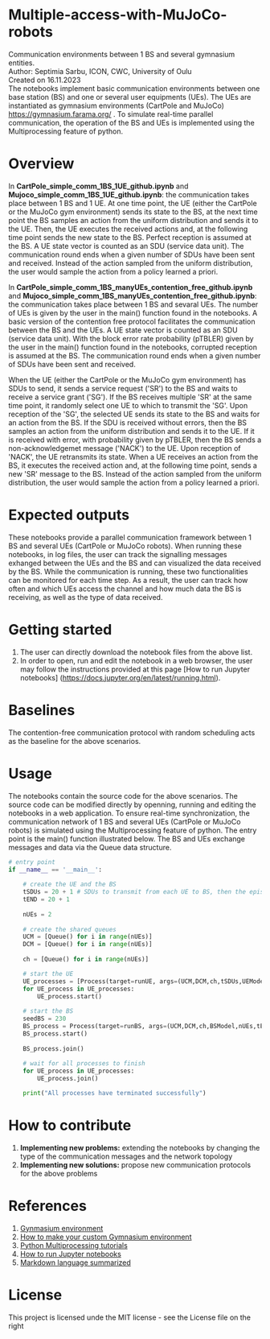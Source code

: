 # Multiple-access-with-MuJoCo-robots
Communication environments between 1 BS and several gymnasium entities. <br>
Author: Septimia Sarbu, ICON, CWC, University of Oulu <br>
Created on 16.11.2023 <br>
The notebooks implement basic communication environments between one base station (BS) and one or several user equipments (UEs). The UEs are instantiated as gymnasium environments (CartPole and MuJoCo) https://gymnasium.farama.org/ . To simulate real-time parallel communication, the operation of the BS and UEs is implemented using the Multiprocessing feature of python. <br>

# Overview
In **CartPole_simple_comm_1BS_1UE_github.ipynb** and **Mujoco_simple_comm_1BS_1UE_github.ipynb**: the communication takes place between 1 BS and 1 UE. At one time point, the UE (either the CartPole or the MuJoCo gym environment) sends its state to the BS, at the next time point the BS samples an action from the uniform distribution and sends it to the UE. Then, the UE executes the received actions and, at the following time point sends the new state to the BS. Perfect reception is assumed at the BS. A UE state vector is counted as an SDU (service data unit). The communication round ends when a given number of SDUs have been sent and received. Instead of the action sampled from the uniform distribution, the user would sample the action from a policy learned a priori. <br>

In **CartPole_simple_comm_1BS_manyUEs_contention_free_github.ipynb** and **Mujoco_simple_comm_1BS_manyUEs_contention_free_github.ipynb**: the communication takes place between 1 BS and sevaral UEs. The number of UEs is given by the user in the main() function found in the notebooks. A basic version of the contention free protocol facilitates the communication between the BS and the UEs. A UE state vector is counted as an SDU (service data unit). With the block error rate probability (pTBLER) given by the user in the main() function found in the notebooks, corrupted reception is assumed at the BS. The communication round ends when a given number of SDUs have been sent and received. <br>

When the UE (either the CartPole or the MuJoCo gym environment) has SDUs to send, it sends a service request ('SR') to the BS and waits to receive a service grant ('SG'). If the BS receives multiple 'SR' at the same time point, it randomly select one UE to which to transmit the 'SG'. Upon reception of the 'SG', the selected UE sends its state to the BS and waits for an action from the BS. If the SDU is received without errors, then the BS samples an action from the uniform distribution and sends it to the UE. If it is received with error, with probability given by pTBLER, then the BS sends a non-acknowledgemet message ('NACK') to the UE. Upon reception of 'NACK', the UE retransmits its state. When a UE receives an action from the BS, it executes the received action and, at the following time point, sends a new 'SR' message to the BS. Instead of the action sampled from the uniform distribution, the user would sample the action from a policy learned a priori. <br>

# Expected outputs
These notebooks provide a parallel communication framework between 1 BS and several UEs (CartPole or MuJoCo robots). When running these notebooks, in log files, the user can track the signalling messages exhanged between the UEs and the BS and can visualized the data received by the BS. While the communication is running, these two functionalities can be monitored for each time step. As a result, the user can track how often and which UEs access the channel and how much data the BS is receiving, as well as the type of data received.  

# Getting started
1. The user can directly download the notebook files from the above list.
2. In order to open, run and edit the notebook in a web browser, the user may follow the instructions provided at this page [How to run Jupyter notebooks] (https://docs.jupyter.org/en/latest/running.html).
# Baselines
The contention-free communication protocol with random scheduling acts as the baseline for the above scenarios. 

# Usage
The notebooks contain the source code for the above scenarios. The source code can be modified directly by openning, running and editing the notebooks in a web application. To ensure real-time synchronization, the communication network of 1 BS and several UEs (CartPole or MuJoCo robots) is simulated using the Multiprocessing feature of python. The entry point is the main() function illustrated below. The BS and UEs exchange messages and data via the Queue data structure.
```python
# entry point
if __name__ == '__main__':
        
    # create the UE and the BS
    tSDUs = 20 + 1 # SDUs to transmit from each UE to BS, then the episode ends
    tEND = 20 + 1
    
    nUEs = 2
    
    # create the shared queues
    UCM = [Queue() for i in range(nUEs)]
    DCM = [Queue() for i in range(nUEs)]
    
    ch = [Queue() for i in range(nUEs)]

    # start the UE
    UE_processes = [Process(target=runUE, args=(UCM,DCM,ch,tSDUs,UEModel,i,)) for i in range(nUEs)]
    for UE_process in UE_processes:
        UE_process.start()
    
    # start the BS
    seedBS = 230
    BS_process = Process(target=runBS, args=(UCM,DCM,ch,BSModel,nUEs,tEND,seedBS,))
    BS_process.start()
        
    BS_process.join()
    
    # wait for all processes to finish
    for UE_process in UE_processes:
        UE_process.join()

    print("All processes have terminated successfully")
```

# How to contribute
1. **Implementing new problems:** extending the notebooks by changing the type of the communication messages and the network topology
2. **Implementing new solutions:** propose new communication protocols for the above problems 
# References
1. [Gynmasium environment](https://gymnasium.farama.org)
2. [How to make your custom Gymnasium environment](https://gymnasium.farama.org/tutorials/gymnasium_basics/environment_creation)
3. [Python Multiprocessing tutorials](https://superfastpython.com/learning-paths/)
4. [How to run Jupyter notebooks](https://docs.jupyter.org/en/latest/running.html)
5. [Markdown language summarized](https://github.com/adam-p/markdown-here/wiki/Markdown-Cheatsheet)

# License
This project is licensed unde the MIT license - see the License file on the right 



